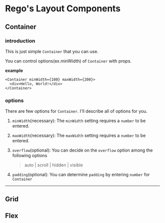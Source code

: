# Rego's Layout Components

## Container

### introduction

This is just simple `Container` that you can use.

You can control options(ex.minWidth) of `Container` with props.

**example**

```tsx
<Container minWidth={100} maxWidth={200}>
  <div>Hello, World!</div>
</Container>
```

### options

There are few options for `Container`. I'll describe all of options for you.

1. `minWidth`(necessary): The `minWidth` setting requires a `number` to be entered.

2. `maxWidth`(necessary): The `maxWidth` setting requires a `number` to be entered.

3. `overflow`(optional): You can decide on the `overflow` option among the following options

   > auto | scroll | hidden | visible

4. `padding`(optional): You can determine `padding` by entering `number` for `Container`

---

## Grid

## Flex
